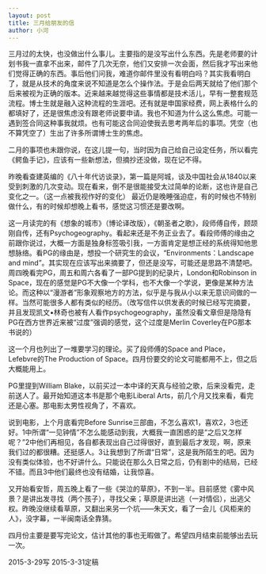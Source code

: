 ```yaml
---
layout: post
title: 三月给朋友的信
author: 小河
---
```

三月过的太快，也没做出什么事儿。主要指的是没写出什么东西。先是老师要的计划书我一直拿不出来，邮件了几次无奈，他们又安排一次会面，然后我才写出来他们觉得正确的东西。事后他们问我，难道你邮件里没有看明白吗？其实我看明白了，就是从技术的角度来说不知道是怎么个操作法。于是会后两天就给了他们那个后来被视为正确的版本。近来越来越觉得这些事情都是技术活儿，早有一整套规范流程。博士生就是融入这种流程的生涯吧。还有就是申国家经费，网上表格什么的都填好了，还是很焦虑没有跟老师说要申请。我也不知道为什么这么焦虑。可能一遇到签合同这种事我就烦。也有可能这合同迫使我去思考两年后的事项。凭空（也不算凭空了）生出了许多所谓博士生的焦虑。

二月的事项也未跟你说，在这儿提一句，当时因为自己给自己设定任务，所以看完《鳄鱼手记》，应该有一些新想法，但摘抄还没做，现在记不得。

昨晚看查建英编的《八十年代访谈录》，第一篇是阿城，谈及中国社会从1840以来受到刺激的几次变动。现在看来，倒不是很能接受太过简单的论断，这也许是自己变化之一。（这一点被我视作好的变化）
最近仍是晚睡强迫症，有的时候也不特别做什么，有的时候却想晚上看书，感觉这习惯还是要改啊。

这一月读完的有《想象的城市》（博论译改版），《朝圣者之歌》，段师傅自传，顾颉刚自传，还有Psychogeography。看起来还是不务正业去了。看段师傅的缘由之前跟你说过，大概一方面是独身标签吸引我，一方面肯定是想正经的系统得知他思想脉络。看PG的缘由是，想投一个研究生的会议，“Environments：Landscape and mind”。其实现在应该写出来摘要了，但还是没写，可能还是思路不清楚吧。周四晚看完PG，周五和周六各看了一部PG提到的纪录片，London和Robinson in Space，现在的感觉是PG不大像一个学科，也不大像一个学说，更像是某种方法论。而这种以“漫游者”形象观察地方的方法，似乎是与我从小以来无意识间做的一样。当然可能很多人都有类似的经历。（改写信件以供发表的时候已经写完摘要，并且发现凯文•林奇也被有人看作psychogeography，虽然没看文章但是隐隐有PG在西方世界近来被“过度”强调的感觉，这个过度是Merlin Coverley在PG那本书说的）

这一个月也列出了一堆要学习的理论。买了段师傅的Space and Place，Lefebvre的The Production of Space。四月份要交的论文可能都用不上，但之后大概能用上。

PG里提到William Blake，以前买过一本中译的天真与经验之歌，后来没看完，走前送人了。最开始知道这本书是那个电影Liberal Arts，前几个月又找来看，看完还是心塞。那电影太男性视角了，不喜欢。

说到电影，上个月底看完Before Sunrise三部曲，不怎么喜欢1，喜欢2，3也还好。1中所谓“一见钟情”不怎么能感动到我，大概我一直困惑的是“之后又怎样呢？”2中他们再相见，各自都表现出自己过得很好，直到最后才发现，啊，原来我们过的都很糟。还挺感人。3让我想到了所谓“日常”，这是我所陌生的吧。因为没有类似体验，也不好讲什么。只能说在那么久日常之后，仍有剧中的结局，已经不错。而且3中他们最终也没有结婚，让我惊喜。

又开始看安哲，周五晚上看了一些《哭泣的草原》，不到一半。目前感觉《雾中风景？是讲出发寻找（两个孩子），寻找父亲；草原是讲出逃（一对情侣），出逃父权。昨晚没继续看草原，又翻出来另一个坑——朱天文，看了一会儿《风柜来的人》，没字幕，一半闽南话全靠猜。

四月份主要是要写完论文，估计其他的事也无暇做了。希望四月结束前能够出去玩一次。

2015-3-29写
2015-3-31定稿
